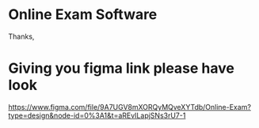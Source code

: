 # Online Exam Software

Thanks,

Giving you figma link please have look 
=======================================
https://www.figma.com/file/9A7UGV8mXORQyMQveXYTdb/Online-Exam?type=design&node-id=0%3A1&t=aREvILapjSNs3rU7-1
